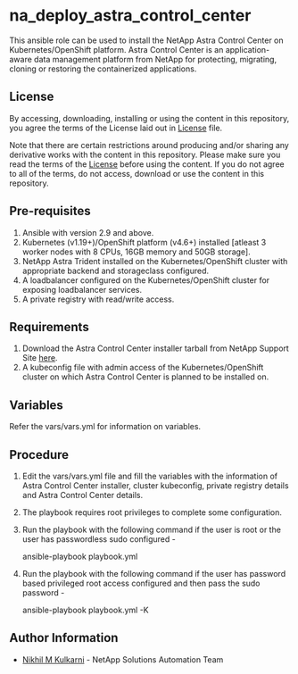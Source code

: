 na_deploy_astra_control_center
=========

This ansible role can be used to install the NetApp Astra Control Center on Kubernetes/OpenShift platform. Astra Control Center is an application-aware data management platform from NetApp for protecting, migrating, cloning or restoring the containerized applications.

License
------

By accessing, downloading, installing or using the content in this repository, you agree the terms of the License laid out in [License](license.txt) file.

Note that there are certain restrictions around producing and/or sharing any derivative works with the content in this repository. Please make sure you read the terms of the [License](license.txt) before using the content. If you do not agree to all of the terms, do not access, download or use the content in this repository.

Pre-requisites
------------

1. Ansible with version 2.9 and above.
2. Kubernetes (v1.19+)/OpenShift platform (v4.6+) installed [atleast 3 worker nodes with 8 CPUs, 16GB memory and 50GB storage].
3. NetApp Astra Trident installed on the Kubernetes/OpenShift cluster with appropriate backend and storageclass configured.
4. A loadbalancer configured on the Kubernetes/OpenShift cluster for exposing loadbalancer services.
5. A private registry with read/write access.

Requirements
-----------

1. Download the Astra Control Center installer tarball from NetApp Support Site [here](https://mysupport.netapp.com/site/products/all/details/astra-control-center/downloads-tab).
2. A kubeconfig file with admin access of the Kubernetes/OpenShift cluster on which Astra Control Center is planned to be installed on.


Variables
---------

Refer the vars/vars.yml for information on variables.


Procedure
--------

1. Edit the vars/vars.yml file and fill the variables with the information of Astra Control Center installer, cluster kubeconfig, private registry details and Astra Control Center details.

2. The playbook requires root privileges to complete some configuration.

3. Run the playbook with the following command if the user is root or the user has passwordless sudo configured - 
    
    ansible-playbook playbook.yml

4. Run the playbook with the following command if the user has password based privileged root access configured and then pass the sudo password - 
    
    ansible-playbook playbook.yml -K


Author Information
------------------

- [Nikhil M Kulkarni](nikhil.kulkarni@netapp.com) - NetApp Solutions Automation Team


